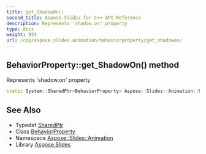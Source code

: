 ```yaml
---
title: get_ShadowOn()
second_title: Aspose.Slides for C++ API Reference
description: Represents 'shadow.on' property
type: docs
weight: 924
url: /cpp/aspose.slides.animation/behaviorproperty/get_shadowon/
---
```

## BehaviorProperty::get_ShadowOn() method


Represents 'shadow.on' property

```cpp
static System::SharedPtr<BehaviorProperty> Aspose::Slides::Animation::BehaviorProperty::get_ShadowOn()
```

## See Also

* Typedef [SharedPtr](../../system/sharedptr/)
* Class [BehaviorProperty](./)
* Namespace [Aspose::Slides::Animation](../)
* Library [Aspose.Slides](../../)